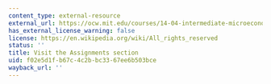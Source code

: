 ```yaml
---
content_type: external-resource
external_url: https://ocw.mit.edu/courses/14-04-intermediate-microeconomic-theory-fall-2020/pages/assignments/
has_external_license_warning: false
license: https://en.wikipedia.org/wiki/All_rights_reserved
status: ''
title: Visit the Assignments section
uid: f02e5d1f-b67c-4c2b-bc33-67ee6b503bce
wayback_url: ''
---
```

